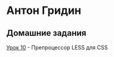 # Антон Гридин
## Домашние задания


[Урок 10](https://OEMG.github.io/lesson_10/ "Препроцессор LESS для CSS") - Препроцессор LESS для CSS
